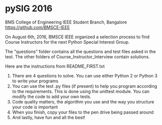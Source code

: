 # pySIG 2016

BMS College of Engineering IEEE Student Branch, Bangalore
https://github.com/BMSCE-IEEE

On August 6th, 2016, BMSCE IEEE organized a selection process to find Course Instructors
for the next Python Special Interest Group.

The "questions" folder contains all the questions and test files asked in the test.
The other folders of Course_Instructor_Interview contain solutions.


Here are the instructions from README_FIRST.txt


1) There are 4 questions to solve. You can use either Python 2 or Python 3 to write your programs
2) You can use the test .py files (if present) to help you program according to the requirements.
   This is done using the unittest module. You can modify the code to add your own tests.
3) Code quality matters, the algorithm you use and the way you structure your code is important
4) When you finish, copy your files to the pen drive being passed around
5) And lastly, have fun and all the best!
